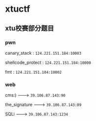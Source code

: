 # xtuctf

## xtu校赛部分题目

###  pwn

canary_stack : `124.221.151.184:10003`

shellcode_protect : `124.221.151.184:10000`

fmt : `124.221.151.184:10002`

###  web

cms:) ---> `39.106.87.143:90`

the_signature ---> `39.106.87.143:89`

SQLi ---> `39.106.87.143:1234`
 
